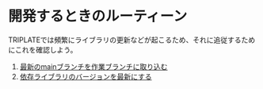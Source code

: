 # 開発するときのルーティーン

TRIPLATEでは頻繁にライブラリの更新などが起こるため、それに追従するためにこれを確認しよう。

1. [最新のmainブランチを作業ブランチに取り込む](./fetch-main-branch/)
2. [依存ライブラリのバージョンを最新にする](./update-libraries/)
